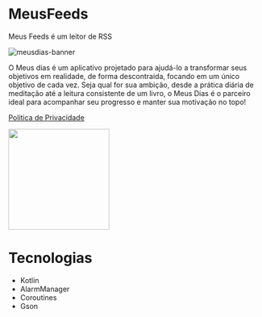 # MeusFeeds
Meus Feeds é um leitor de RSS

![meusdias-banner](https://deyvidandrades.github.io/MeusFeeds/meusfeeds_banner.png)

O Meus dias é um aplicativo projetado para ajudá-lo a transformar seus objetivos em realidade, de
forma descontraida, focando em um único objetivo de cada vez. Seja qual for sua ambição, desde a
prática diária de meditação até a leitura consistente de um livro, o Meus Dias é o parceiro ideal
para acompanhar seu progresso e manter sua motivação no topo!

[Politica de Privacidade](https://deyvidandrades.github.io/MeusFeeds/termos/)

<a href="https://play.google.com/store/apps/details?id=com.deyvidandrades.meusfeeds" target="_blank">
  <img src="https://play.google.com/intl/en_us/badges/static/images/badges/en_badge_web_generic.png" width="200">
</a>

# Tecnologias

* Kotlin
* AlarmManager
* Coroutines
* Gson
